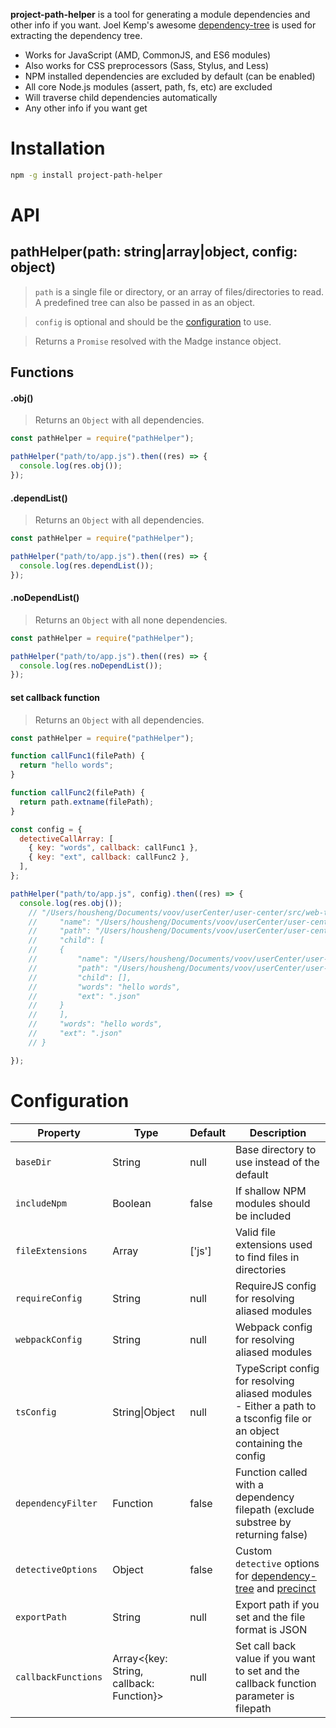 **project-path-helper** is a tool for generating a module dependencies and other info if you want. Joel Kemp's awesome [dependency-tree](https://github.com/mrjoelkemp/node-dependency-tree) is used for extracting the dependency tree.

- Works for JavaScript (AMD, CommonJS, and ES6 modules)
- Also works for CSS preprocessors (Sass, Stylus, and Less)
- NPM installed dependencies are excluded by default (can be enabled)
- All core Node.js modules (assert, path, fs, etc) are excluded
- Will traverse child dependencies automatically
- Any other info if you want get

# Installation

```sh
npm -g install project-path-helper
```

# API

## pathHelper(path: string|array|object, config: object)

> `path` is a single file or directory, or an array of files/directories to read. A predefined tree can also be passed in as an object.

> `config` is optional and should be the [configuration](#configuration) to use.

> Returns a `Promise` resolved with the Madge instance object.

## Functions

#### .obj()

> Returns an `Object` with all dependencies.

```javascript
const pathHelper = require("pathHelper");

pathHelper("path/to/app.js").then((res) => {
  console.log(res.obj());
});
```

#### .dependList()

> Returns an `Object` with all dependencies.

```javascript
const pathHelper = require("pathHelper");

pathHelper("path/to/app.js").then((res) => {
  console.log(res.dependList());
});
```

#### .noDependList()

> Returns an `Object` with all none dependencies.

```javascript
const pathHelper = require("pathHelper");

pathHelper("path/to/app.js").then((res) => {
  console.log(res.noDependList());
});
```

#### set callback function

> Returns an `Object` with all dependencies.

```javascript
const pathHelper = require("pathHelper");

function callFunc1(filePath) {
  return "hello words";
}

function callFunc2(filePath) {
  return path.extname(filePath);
}

const config = {
  detectiveCallArray: [
    { key: "words", callback: callFunc1 },
    { key: "ext", callback: callFunc2 },
  ],
};

pathHelper("path/to/app.js", config).then((res) => {
  console.log(res.obj());   
    // "/Users/housheng/Documents/voov/userCenter/user-center/src/web-tools/i18n/config.base.json": {
    //     "name": "/Users/housheng/Documents/voov/userCenter/user-center/src/web-tools/i18n/config.base.json",
    //     "path": "/Users/housheng/Documents/voov/userCenter/user-center/src/web-tools/i18n/config.base.json",
    //     "child": [
    //     {
    //         "name": "/Users/housheng/Documents/voov/userCenter/user-center/src/web-tools/i18n/config.base.json",
    //         "path": "/Users/housheng/Documents/voov/userCenter/user-center/src/web-tools/i18n/config.base.json",
    //         "child": [],
    //         "words": "hello words",
    //         "ext": ".json"
    //     }
    //     ],
    //     "words": "hello words",
    //     "ext": ".json"
    // }

});
```

# Configuration

| Property            | Type                                     | Default | Description                                                                                                                                                            |
| ------------------- | ---------------------------------------- | ------- | ---------------------------------------------------------------------------------------------------------------------------------------------------------------------- |
| `baseDir`           | String                                   | null    | Base directory to use instead of the default                                                                                                                           |
| `includeNpm`        | Boolean                                  | false   | If shallow NPM modules should be included                                                                                                                              |
| `fileExtensions`    | Array                                    | ['js']  | Valid file extensions used to find files in directories                                                                                                                |
| `requireConfig`     | String                                   | null    | RequireJS config for resolving aliased modules                                                                                                                         |
| `webpackConfig`     | String                                   | null    | Webpack config for resolving aliased modules                                                                                                                           |
| `tsConfig`          | String\|Object                           | null    | TypeScript config for resolving aliased modules - Either a path to a tsconfig file or an object containing the config                                                  |
| `dependencyFilter`  | Function                                 | false   | Function called with a dependency filepath (exclude substree by returning false)                                                                                       |
| `detectiveOptions`  | Object                                   | false   | Custom `detective` options for [dependency-tree](https://github.com/dependents/node-dependency-tree) and [precinct](https://github.com/dependents/node-precinct#usage) |
| `exportPath`        | String                                   | null    | Export path if you set and the file format is JSON                                                                                                                     |
| `callbackFunctions` | Array<{key: String, callback: Function}> | null    | Set call back value if you want to set and the callback function parameter is filepath                                                                                 |
